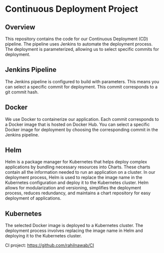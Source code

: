 # Continuous Deployment Project

## Overview
This repository contains the code for our Continuous Deployment (CD) pipeline. The pipeline uses Jenkins to automate the deployment process. The deployment is parameterized, allowing us to select specific commits for deployment.

## Jenkins Pipeline
The Jenkins pipeline is configured to build with parameters. This means you can select a specific commit for deployment. This commit corresponds to a git commit hash.

## Docker
We use Docker to containerize our application. Each commit corresponds to a Docker image that is hosted on Docker Hub. You can select a specific Docker image for deployment by choosing the corresponding commit in the Jenkins pipeline.

## Helm
Helm is a package manager for Kubernetes that helps deploy complex applications by bundling necessary resources into Charts. These charts contain all the information needed to run an application on a cluster. In our deployment process, Helm is used to replace the image name in the Kubernetes configuration and deploy it to the Kubernetes cluster. Helm allows for modularization and versioning, simplifies the deployment process, reduces redundancy, and maintains a chart repository for easy deployment of applications.

## Kubernetes
The selected Docker image is deployed to a Kubernetes cluster. The deployment process involves replacing the image name in Helm and deploying it to the Kubernetes cluster.

CI project: https://github.com/rahilnawab/CI
